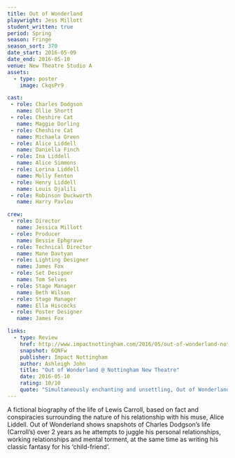 ```yaml
---
title: Out of Wonderland
playwright: Jess Millott
student_written: true
period: Spring
season: Fringe
season_sort: 370
date_start: 2016-05-09
date_end: 2016-05-10
venue: New Theatre Studio A
assets:
  - type: poster
    image: CkqsPr9

cast:
 - role: Charles Dodgson
   name: Ollie Shortt
 - role: Cheshire Cat
   name: Maggie Dorling
 - role: Cheshire Cat
   name: Michaela Green
 - role: Alice Liddell
   name: Daniella Finch
 - role: Ina Liddell
   name: Alice Simmons
 - role: Lorina Liddell
   name: Molly Fenton
 - role: Henry Liddell
   name: Louis Djalili
 - role: Robinson Duckworth
   name: Harry Pavlou

crew:
 - role: Director
   name: Jessica Millott
 - role: Producer
   name: Bessie Ephgrave
 - role: Technical Director
   name: Mane Davtyan
 - role: Lighting Designer
   name: James Fox
 - role: Set Designer
   name: Tom Selves
 - role: Stage Manager
   name: Beth Wilson
 - role: Stage Manager
   name: Ella Hiscocks
 - role: Poster Designer
   name: James Fox

links:
  - type: Review
    href: http://www.impactnottingham.com/2016/05/out-of-wonderland-nottingham-new-theatre/
    snapshot: 6QNFw
    publisher: Impact Nottingham
    author: Ashleigh John
    title: "Out of Wonderland @ Nottingham New Theatre"
    date: 2016-05-10
    rating: 10/10
    quote: "Simultaneously enchanting and unsettling, Out of Wonderland by Jessica Millott* is an outstanding piece of student-written theatre. "
---
```


A fictional biography of the life of Lewis Carroll, based on fact and conspiracies surrounding the nature of his relationship with his muse, Alice Liddell. Out of Wonderland shows snapshots of Charles Dodgson’s life (Carroll’s) over 2 years as he attempts to juggle his personal relationships, working relationships and mental torment, at the same time as writing his classic fantasy for his ‘child-friend’.
